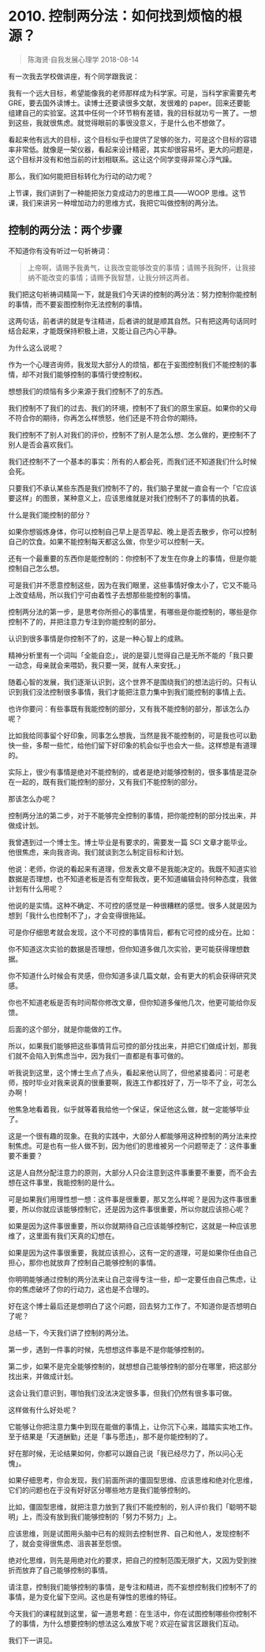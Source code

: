 # 2010. 控制两分法：如何找到烦恼的根源？
> 陈海贤·自我发展心理学
2018-08-14

有一次我去学校做讲座，有个同学跟我说：

我有一个远大目标，希望能像我的老师那样成为科学家。可是，当科学家需要先考 GRE，要去国外读博士。读博士还要读很多文献，发很难的 paper。回来还要能组建自己的实验室。这其中任何一个环节稍有差错，我的目标就功亏一篑了。一想到这些，我就很焦虑。就觉得眼前的事很没意义，于是什么也不想做了。

看起来他有远大的目标，这个目标似乎也提供了足够的张力，可是这个目标的容错率非常低。就像是一架仪器，看起来设计精密，其实却很容易坏。更大的问题是，这个目标并没有和他当前的计划相联系。这让这个同学变得非常心浮气躁。

那么，我们如何能把目标转化为行动的动力呢？

上节课，我们讲到了一种能把张力变成动力的思维工具——WOOP 思维。这节课，我们来讲另一种增加动力的思维方式，我把它叫做控制的两分法。

## 控制的两分法：两个步骤

不知道你有没有听过一句祈祷词：

> 上帝啊，请赐予我勇气，让我改变能够改变的事情；请赐予我胸怀，让我接纳不能改变的事情；请赐予我智慧，让我分辨这两者。

我们把这句祈祷词精简一下，就是我们今天讲的控制的两分法：努力控制你能控制的事情，而不要妄图控制你无法控制的事情。

这两句话，前者讲的就是专注精进，后者讲的就是顺其自然。只有把这两句话同时结合起来，才能既保持积极上进，又能让自己内心平静。

为什么这么说呢？

作为一个心理咨询师，我发现大部分人的烦恼，都在于妄图控制我们不能控制的事情，却不对我们能够控制的事情行使控制权。

想想我们的烦恼有多少来源于我们控制不了的东西。

我们控制不了我们的过去、我们的环境，控制不了我们的原生家庭。如果你的父母不符合你的期待，你再怎么样愤怒，他们还是不符合你的期待。

我们控制不了别人对我们的评价，控制不了别人是怎么想、怎么做的，更控制不了别人是否会喜欢我们。

我们还控制不了一个基本的事实：所有的人都会死，而我们还不知道我们什么时候会死。

只要我们不承认某些东西是我们控制不了的，我们脑子里就一直会有一个「它应该要这样」的图景，某种意义上，应该思维就是对我们控制不了的事情的执着。

什么是我们能控制的部分？

如果你想锻炼身体，你可以控制自己早上是否早起、晚上是否去散步，你可以控制自己的饮食。如果不能控制每天都这么做，你至少可以控制一天。

还有一个最重要的东西你是能控制的：你控制不了发生在你身上的事情，但是你能控制自己怎么想。

可是我们并不愿意控制这些，因为在我们眼里，这些事情好像太小了，它又不能马上改变结局，所以我们宁可由着性子去想那些能控制的事情。

控制两分法的第一步，是思考你所担心的事情里，有哪些是你能控制的，哪些是你控制不了的，并把注意力专注到你能控制的部分。

认识到很多事情是你控制不了的，这是一种心智上的成熟。

精神分析里有一个词叫「全能自恋」，说的是婴儿觉得自己是无所不能的「我只要一动念，母亲就会来喂奶，我只要一哭，就有人来安抚。」

随着心智的发展，我们逐渐认识到，这个世界不是围绕我们的想法运行的。只有认识到我们没法控制很多事情，我们才能把注意力集中到我们能控制的事情上去。

也许你要问：有些事既有我能控制的部分，又有我不能控制的部分，那该怎么办呢？

比如我给同事留个好印象，同事怎么想我，当然是我不能控制的，可是我也可以勤快一些，多帮一些忙，给他们留下好印象的机会似乎也会大一些。这样想是有道理的。

实际上，很少有事情是绝对不能控制的，或者是绝对能够控制的，很多事情是混杂在一起的，既有我们能控制的部分，又有我们不能控制的部分。

那该怎么办呢？

控制两分法的第二步，对于不能够完全控制的事情，把你能控制的部分找出来，并做成计划。

我曾遇到过一个博士生。博士毕业是有要求的，需要发一篇 SCI 文章才能毕业。他很焦虑，来向我咨询。我们就谈到怎么制定目标和计划。

他说：老师，你说的看起来有道理，但发表文章不是我能决定的。我既不知道实验数据是否理想，也不知道老板是否有空帮我改，更不知道编辑会持何种态度，我做计划有什么用呢？

他说的是实情。这种不确定、不可控的感觉是一种很糟糕的感觉。很多人就是因为想到「我什么也控制不了」，才会变得很拖延。

可是你仔细思考就会发现，这个不可控的事情背后，都有它可控的成分在。比如：

你不知道这次实验的数据是否理想，但你知道多做几次实验，更可能获得理想数据。

你不知道什么时候会有灵感，但你知道多读几篇文献，会有更大的机会获得研究灵感。

你也不知道老板是否有时间帮你修改文章，但你知道多催他几次，他更可能给你反馈。

后面的这个部分，就是你能做的工作。

所以，如果我们能够把这些事情背后可控的部分找出来，并把它们做成计划，那我们就不会陷入到焦虑当中，因为我们一直都是有事可做的。

听我说到这里，这个博士生点了点头，看起来他认同了，但他紧接着问：可是老师，按时毕业对我来说真的很重要啊，我连工作都找好了，万一毕不了业，可怎么办啊！

他焦急地看着我，似乎就等着我给他一个保证，保证他这么做，就一定能够毕业了。

这是一个很有趣的现象。在我的实践中，大部分人都能够用这种控制的两分法来控制焦虑。可是也有一些人做不到，因为他们的思维被另一个问题带走了：这件事重要不重要？

这是人自然分配注意力的原则，大部分人只会注意到这件事重要不重要，而不会去想在这件事里，我能控制的是什么。

可是如果我们用理性想一想：这件事是很重要，那又怎么样呢？是因为这件事很重要，所以你就应该能够控制它，还是因为这件事很重要，所以你就应该担心呢？

如果是因为这件事很重要，所以你就期待自己应该能够控制它，这就是一种应该思维了，这里面有我们天真的幻想在。

如果是因为这件事很重要，我就应该担心，这有一定的道理，可是如果你任由自己担心，那你也就放弃了控制自己能够控制的事情。

你明明能够通过控制的两分法来让自己变得专注一些，却一定要任由自己焦虑，让你的焦虑破坏了你的行动力，这也是不合理的。

好在这个博士最后还是想明白了这个问题，回去努力工作了。不知道你是否想明白了呢？

总结一下，今天我们讲了控制的两分法。

第一步，遇到一件事的时候，先想想这件事是不是你能够控制的。

第二步，如果不是完全能够控制的，就想想自己能够控制的部分在哪里，把这部分找出来，并做成计划。

这会让我们意识到，哪怕我们没法决定很多事，但我们仍然有很多事可做。

这样做有什么好处呢？

它能够让你把注意力集中到现在能做的事情上，让你沉下心来，踏踏实实地工作。至于结果是「天道酬勤」还是「事与愿违」，那不是你能控制的了。

好在那时候，无论结果如何，你都可以跟自己说「我已经尽力了，所以问心无愧」。

如果仔细思考，你会发现，我们前面所讲的僵固型思维、应该思维和绝对化思维，它们的问题也在于没有好好区分哪些地方是我们能够控制的。

比如，僵固型思维，就把注意力放到了我们不能控制的，别人评价我们「聪明不聪明」上，而没有放到我们能够控制的「努力不努力」上。

应该思维，则是试图用头脑中已有的规则去控制世界、自己和他人，发现控制不了，就会变得很焦虑、沮丧甚至怨恨。

绝对化思维，则先是用绝对化的要求，把自己的控制范围无限扩大，又因为受到挫折而放弃了自己能够控制的事情。

请注意，控制我们能够控制的事情，是专注和精进，而不妄想控制我们控制不了的事情，是为变化留下空间。这也是有弹性的思维的特征。

今天我们的课程就到这里，留一道思考题：在生活中，你在试图控制哪些你控制不了的事情，为什么想要控制的想法这么难放下呢？欢迎在留言区跟我们互动。

我们下一讲见。


